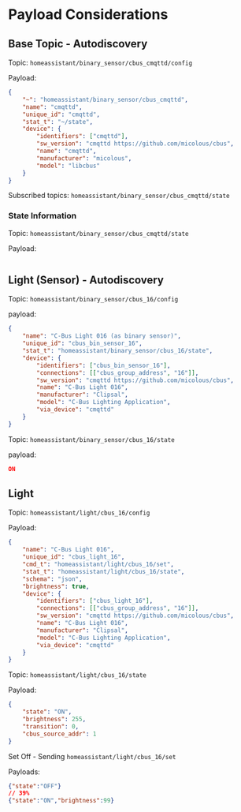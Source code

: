 # Payload Considerations

## Base Topic - Autodiscovery

Topic: `homeassistant/binary_sensor/cbus_cmqttd/config`

Payload:
```json
{
    "~": "homeassistant/binary_sensor/cbus_cmqttd", 
    "name": "cmqttd", 
    "unique_id": "cmqttd", 
    "stat_t": "~/state", 
    "device": {
        "identifiers": ["cmqttd"], 
        "sw_version": "cmqttd https://github.com/micolous/cbus", 
        "name": "cmqttd", 
        "manufacturer": "micolous", 
        "model": "libcbus"
    }
}
```

Subscribed topics:
`homeassistant/binary_sensor/cbus_cmqttd/state`

### State Information

Topic: `homeassistant/binary_sensor/cbus_cmqttd/state`

Payload:
```json
```

## Light (Sensor) - Autodiscovery


Topic: `homeassistant/binary_sensor/cbus_16/config`

payload:
```json
{
    "name": "C-Bus Light 016 (as binary sensor)", 
    "unique_id": "cbus_bin_sensor_16", 
    "stat_t": "homeassistant/binary_sensor/cbus_16/state", 
    "device": {
        "identifiers": ["cbus_bin_sensor_16"], 
        "connections": [["cbus_group_address", "16"]], 
        "sw_version": "cmqttd https://github.com/micolous/cbus", 
        "name": "C-Bus Light 016", 
        "manufacturer": "Clipsal", 
        "model": "C-Bus Lighting Application", 
        "via_device": "cmqttd"
    }
}
```

Topic: `homeassistant/binary_sensor/cbus_16/state`

payload:
```json
ON
```

## Light

Topic: `homeassistant/light/cbus_16/config`

Payload:
```json
{
    "name": "C-Bus Light 016", 
    "unique_id": "cbus_light_16", 
    "cmd_t": "homeassistant/light/cbus_16/set", 
    "stat_t": "homeassistant/light/cbus_16/state", 
    "schema": "json", 
    "brightness": true, 
    "device": {
        "identifiers": ["cbus_light_16"], 
        "connections": [["cbus_group_address", "16"]], 
        "sw_version": "cmqttd https://github.com/micolous/cbus", 
        "name": "C-Bus Light 016", 
        "manufacturer": "Clipsal", 
        "model": "C-Bus Lighting Application", 
        "via_device": "cmqttd"
    }
}
```

Topic: `homeassistant/light/cbus_16/state`

Payload:
```json
{
    "state": "ON", 
    "brightness": 255, 
    "transition": 0, 
    "cbus_source_addr": 1
}
```

Set Off -  Sending `homeassistant/light/cbus_16/set`

Payloads:
```json
{"state":"OFF"} 
// 39%
{"state":"ON","brightness":99}
```
